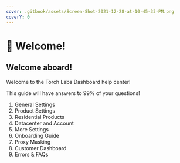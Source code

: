 ```yaml
---
cover: .gitbook/assets/Screen-Shot-2021-12-28-at-10-45-33-PM.png
coverY: 0
---
```


# 👋 Welcome!

## Welcome aboard!

Welcome to the Torch Labs Dashboard help center!

This guide will have answers to 99% of your questions!



1. General Settings
2. Product Settings
3. Residential Products
4. Datacenter and Account
5. More Settings
6. Onboarding Guide
7. Proxy Masking
8. Customer Dashboard
9. Errors & FAQs
